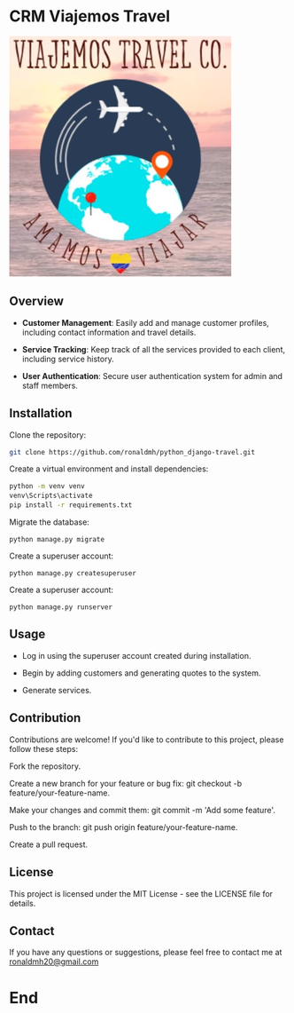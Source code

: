 # CRM Viajemos Travel


![CRM Web site](static/images/general/logo.jpg)

## Overview

- **Customer Management**: Easily add and manage customer profiles, including contact information and travel details.

- **Service Tracking**: Keep track of all the services provided to each client, including service history.

- **User Authentication**: Secure user authentication system for admin and staff members.

## Installation

Clone the repository:

```bash
git clone https://github.com/ronaldmh/python_django-travel.git
```
Create a virtual environment and install dependencies:
```bash
python -m venv venv
venv\Scripts\activate
pip install -r requirements.txt
```
Migrate the database:
```
python manage.py migrate
```
Create a superuser account:
```
python manage.py createsuperuser
```
Create a superuser account:
```
python manage.py runserver
```

## Usage
- Log in using the superuser account created during installation.

- Begin by adding customers and generating quotes to the system.

- Generate services.


## Contribution

Contributions are welcome! If you'd like to contribute to this project, please follow these steps:

Fork the repository.

Create a new branch for your feature or bug fix: git checkout -b feature/your-feature-name.

Make your changes and commit them: git commit -m 'Add some feature'.

Push to the branch: git push origin feature/your-feature-name.

Create a pull request.

## License

This project is licensed under the MIT License - see the LICENSE file for details.

## Contact

If you have any questions or suggestions, please feel free to contact me at ronaldmh20@gmail.com


# End
